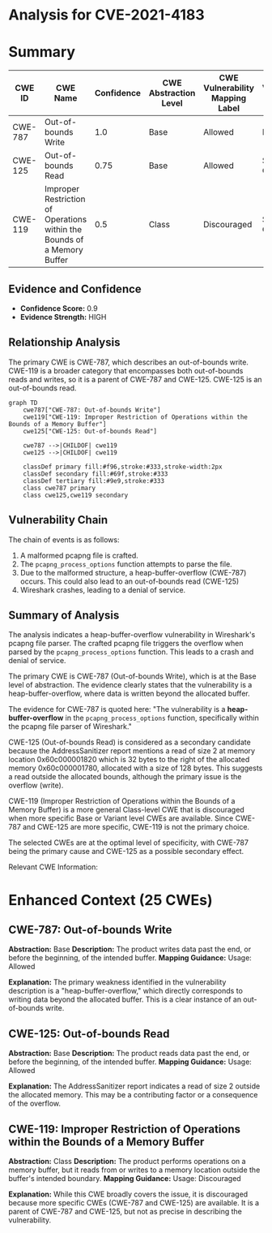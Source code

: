 # Analysis for CVE-2021-4183

# Summary
| CWE ID | CWE Name | Confidence | CWE Abstraction Level | CWE Vulnerability Mapping Label | CWE-Vulnerability Mapping Notes |
|---|---|---|---|---|---|
| CWE-787 | Out-of-bounds Write | 1.0 | Base | Allowed | Primary CWE |
| CWE-125 | Out-of-bounds Read | 0.75 | Base | Allowed | Secondary Candidate |
| CWE-119 | Improper Restriction of Operations within the Bounds of a Memory Buffer | 0.5 | Class | Discouraged | Secondary Candidate |

## Evidence and Confidence

*   **Confidence Score:** 0.9
*   **Evidence Strength:** HIGH

## Relationship Analysis
The primary CWE is CWE-787, which describes an out-of-bounds write. CWE-119 is a broader category that encompasses both out-of-bounds reads and writes, so it is a parent of CWE-787 and CWE-125. CWE-125 is an out-of-bounds read.

```mermaid
graph TD
    cwe787["CWE-787: Out-of-bounds Write"]
    cwe119["CWE-119: Improper Restriction of Operations within the Bounds of a Memory Buffer"]
    cwe125["CWE-125: Out-of-bounds Read"]
    
    cwe787 -->|CHILDOF| cwe119
    cwe125 -->|CHILDOF| cwe119
    
    classDef primary fill:#f96,stroke:#333,stroke-width:2px
    classDef secondary fill:#69f,stroke:#333
    classDef tertiary fill:#9e9,stroke:#333
    class cwe787 primary
    class cwe125,cwe119 secondary
```

## Vulnerability Chain
The chain of events is as follows:
1.  A malformed pcapng file is crafted.
2.  The `pcapng_process_options` function attempts to parse the file.
3.  Due to the malformed structure, a heap-buffer-overflow (CWE-787) occurs. This could also lead to an out-of-bounds read (CWE-125)
4.  Wireshark crashes, leading to a denial of service.

## Summary of Analysis
The analysis indicates a heap-buffer-overflow vulnerability in Wireshark's pcapng file parser. The crafted pcapng file triggers the overflow when parsed by the `pcapng_process_options` function. This leads to a crash and denial of service.

The primary CWE is CWE-787 (Out-of-bounds Write), which is at the Base level of abstraction. The evidence clearly states that the vulnerability is a heap-buffer-overflow, where data is written beyond the allocated buffer.

The evidence for CWE-787 is quoted here:
"The vulnerability is a **heap-buffer-overflow** in the `pcapng_process_options` function, specifically within the pcapng file parser of Wireshark."

CWE-125 (Out-of-bounds Read) is considered as a secondary candidate because the AddressSanitizer report mentions a read of size 2 at memory location 0x60c000001820 which is 32 bytes to the right of the allocated memory 0x60c000001780, allocated with a size of 128 bytes. This suggests a read outside the allocated bounds, although the primary issue is the overflow (write).

CWE-119 (Improper Restriction of Operations within the Bounds of a Memory Buffer) is a more general Class-level CWE that is discouraged when more specific Base or Variant level CWEs are available. Since CWE-787 and CWE-125 are more specific, CWE-119 is not the primary choice.

The selected CWEs are at the optimal level of specificity, with CWE-787 being the primary cause and CWE-125 as a possible secondary effect.

Relevant CWE Information:

# Enhanced Context (25 CWEs)

## CWE-787: Out-of-bounds Write
**Abstraction:** Base
**Description:** The product writes data past the end, or before the beginning, of the intended buffer.
**Mapping Guidance:** Usage: Allowed

**Explanation:** The primary weakness identified in the vulnerability description is a "heap-buffer-overflow," which directly corresponds to writing data beyond the allocated buffer. This is a clear instance of an out-of-bounds write.

## CWE-125: Out-of-bounds Read
**Abstraction:** Base
**Description:** The product reads data past the end, or before the beginning, of the intended buffer.
**Mapping Guidance:** Usage: Allowed

**Explanation:** The AddressSanitizer report indicates a read of size 2 outside the allocated memory. This may be a contributing factor or a consequence of the overflow.

## CWE-119: Improper Restriction of Operations within the Bounds of a Memory Buffer
**Abstraction:** Class
**Description:** The product performs operations on a memory buffer, but it reads from or writes to a memory location outside the buffer's intended boundary.
**Mapping Guidance:** Usage: Discouraged

**Explanation:** While this CWE broadly covers the issue, it is discouraged because more specific CWEs (CWE-787 and CWE-125) are available. It is a parent of CWE-787 and CWE-125, but not as precise in describing the vulnerability.